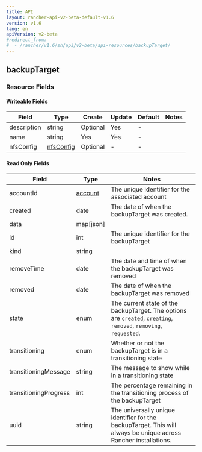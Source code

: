 ```yaml
---
title: API
layout: rancher-api-v2-beta-default-v1.6
version: v1.6
lang: en
apiVersion: v2-beta
#redirect_from:
#  - /rancher/v1.6/zh/api/v2-beta/api-resources/backupTarget/
---
```


## backupTarget



### Resource Fields

#### Writeable Fields

Field | Type | Create | Update | Default | Notes
---|---|---|---|---|---
description | string | Optional | Yes | - | 
name | string | Yes | Yes | - | 
nfsConfig | [nfsConfig]({{site.baseurl}}/rancher/{{page.version}}/{{page.lang}}/api/{{page.apiVersion}}/api-resources/nfsConfig/) | Optional | - | - | 


#### Read Only Fields

Field | Type   | Notes
---|---|---
accountId | [account]({{site.baseurl}}/rancher/{{page.version}}/{{page.lang}}/api/{{page.apiVersion}}/api-resources/account/)  | The unique identifier for the associated account
created | date  | The date of when the backupTarget was created.
data | map[json]  | 
id | int  | The unique identifier for the backupTarget
kind | string  | 
removeTime | date  | The date and time of when the backupTarget was removed
removed | date  | The date of when the backupTarget was removed
state | enum  | The current state of the backupTarget. The options are `created`, `creating`, `removed`, `removing`, `requested`.
transitioning | enum  | Whether or not the backupTarget is in a transitioning state
transitioningMessage | string  | The message to show while in a transitioning state
transitioningProgress | int  | The percentage remaining in the transitioning process of the backupTarget
uuid | string  | The universally unique identifier for the backupTarget. This will always be unique across Rancher installations.


<br>
